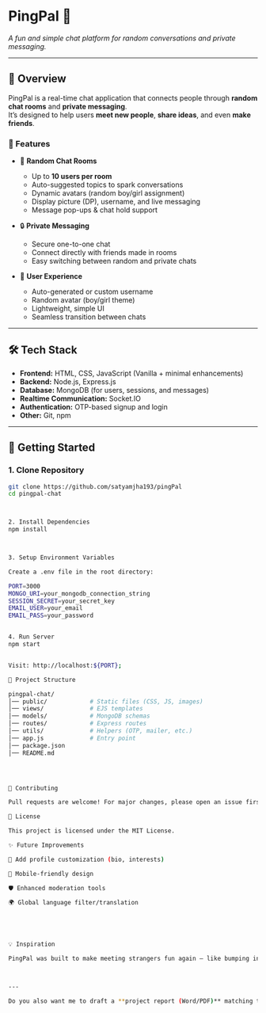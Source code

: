 

# PingPal 💬  
_A fun and simple chat platform for random conversations and private messaging._

---

## 📌 Overview
PingPal is a real-time chat application that connects people through **random chat rooms** and **private messaging**.  
It’s designed to help users **meet new people**, **share ideas**, and even **make friends**.  

### 🔹 Features
- 🎲 **Random Chat Rooms**
  - Up to **10 users per room**
  - Auto-suggested topics to spark conversations
  - Dynamic avatars (random boy/girl assignment)
  - Display picture (DP), username, and live messaging
  - Message pop-ups & chat hold support

- 🔒 **Private Messaging**
  - Secure one-to-one chat
  - Connect directly with friends made in rooms
  - Easy switching between random and private chats

- 👤 **User Experience**
  - Auto-generated or custom username
  - Random avatar (boy/girl theme)
  - Lightweight, simple UI
  - Seamless transition between chats

---

## 🛠️ Tech Stack
- **Frontend:** HTML, CSS, JavaScript (Vanilla + minimal enhancements)
- **Backend:** Node.js, Express.js
- **Database:** MongoDB (for users, sessions, and messages)
- **Realtime Communication:** Socket.IO
- **Authentication:** OTP-based signup and login
- **Other:** Git, npm

---

## 🚀 Getting Started

### 1. Clone Repository
```bash
git clone https://github.com/satyamjha193/pingPal
cd pingpal-chat



2. Install Dependencies
npm install



3. Setup Environment Variables

Create a .env file in the root directory:

PORT=3000
MONGO_URI=your_mongodb_connection_string
SESSION_SECRET=your_secret_key
EMAIL_USER=your_email
EMAIL_PASS=your_password


4. Run Server
npm start


Visit: http://localhost:${PORT};

📂 Project Structure

pingpal-chat/
│── public/            # Static files (CSS, JS, images)
│── views/             # EJS templates
│── models/            # MongoDB schemas
│── routes/            # Express routes
│── utils/             # Helpers (OTP, mailer, etc.)
│── app.js             # Entry point
│── package.json
│── README.md




🤝 Contributing

Pull requests are welcome! For major changes, please open an issue first to discuss your idea.

📜 License

This project is licensed under the MIT License.

✨ Future Improvements

🧩 Add profile customization (bio, interests)

📱 Mobile-friendly design

🛡️ Enhanced moderation tools

🌍 Global language filter/translation





💡 Inspiration

PingPal was built to make meeting strangers fun again — like bumping into someone at a coffee shop, but online. 🌐☕



---

Do you also want me to draft a **project report (Word/PDF)** matching this README, so you can edit and attach it for submission?
